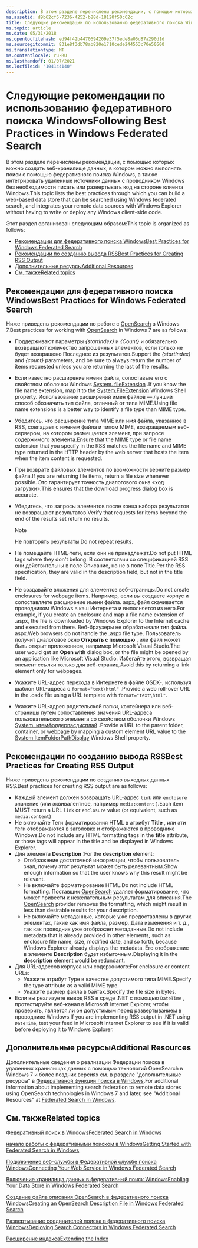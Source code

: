 ```yaml
---
description: В этом разделе перечислены рекомендации, с помощью которых можно создать веб-хранилище данных, в котором можно выполнять поиск с помощью федеративного поиска Windows, а также интегрировать удаленные источники данных с проводником Windows без необходимости писать или развертывать код на стороне клиента Windows.
ms.assetid: d9b62cf5-7236-4252-b88d-18120f50c62c
title: Следующие рекомендации по использованию федеративного поиска Windows
ms.topic: article
ms.date: 05/31/2018
ms.openlocfilehash: ed94f42b4470694209e37f5ede8a05d87a290d1d
ms.sourcegitcommit: 831e8f3db78ab820e1710cede244553c70e50500
ms.translationtype: MT
ms.contentlocale: ru-RU
ms.lasthandoff: 01/07/2021
ms.locfileid: "104144140"
---
```

# <a name="following-best-practices-in-windows-federated-search"></a><span data-ttu-id="4fff2-103">Следующие рекомендации по использованию федеративного поиска Windows</span><span class="sxs-lookup"><span data-stu-id="4fff2-103">Following Best Practices in Windows Federated Search</span></span>

<span data-ttu-id="4fff2-104">В этом разделе перечислены рекомендации, с помощью которых можно создать веб-хранилище данных, в котором можно выполнять поиск с помощью федеративного поиска Windows, а также интегрировать удаленные источники данных с проводником Windows без необходимости писать или развертывать код на стороне клиента Windows.</span><span class="sxs-lookup"><span data-stu-id="4fff2-104">This topic lists the best practices through which you can build a web-based data store that can be searched using Windows federated search, and integrates your remote data sources with Windows Explorer without having to write or deploy any Windows client-side code.</span></span>

<span data-ttu-id="4fff2-105">Этот раздел организован следующим образом:</span><span class="sxs-lookup"><span data-stu-id="4fff2-105">This topic is organized as follows:</span></span>

-   [<span data-ttu-id="4fff2-106">Рекомендации для федеративного поиска Windows</span><span class="sxs-lookup"><span data-stu-id="4fff2-106">Best Practices for Windows Federated Search</span></span>](#best-practices-for-windows-federated-search)
-   [<span data-ttu-id="4fff2-107">Рекомендации по созданию вывода RSS</span><span class="sxs-lookup"><span data-stu-id="4fff2-107">Best Practices for Creating RSS Output</span></span>](#best-practices-for-creating-rss-output)
-   [<span data-ttu-id="4fff2-108">Дополнительные ресурсы</span><span class="sxs-lookup"><span data-stu-id="4fff2-108">Additional Resources</span></span>](#additional-resources)
-   [<span data-ttu-id="4fff2-109">См. также</span><span class="sxs-lookup"><span data-stu-id="4fff2-109">Related topics</span></span>](#related-topics)

## <a name="best-practices-for-windows-federated-search"></a><span data-ttu-id="4fff2-110">Рекомендации для федеративного поиска Windows</span><span class="sxs-lookup"><span data-stu-id="4fff2-110">Best Practices for Windows Federated Search</span></span>

<span data-ttu-id="4fff2-111">Ниже приведены рекомендации по работе с [OpenSearch](https://github.com/dewitt/opensearch) в Windows 7.</span><span class="sxs-lookup"><span data-stu-id="4fff2-111">Best practices for working with [OpenSearch](https://github.com/dewitt/opensearch) in Windows 7 are as follows:</span></span>

-   <span data-ttu-id="4fff2-112">Поддерживают параметры *{startIndex}* и *{Count}* и обязательно возвращают количество запрошенных элементов, если только не будет возвращено Последнее из результатов.</span><span class="sxs-lookup"><span data-stu-id="4fff2-112">Support the *{startIndex}* and *{count}* parameters, and be sure to always return the number of items requested unless you are returning the last of the results.</span></span>
-   <span data-ttu-id="4fff2-113">Если известно расширение имени файла, сопоставьте его с свойством оболочки Windows [System. fileExtension](../properties/props-system-fileextension.md) .</span><span class="sxs-lookup"><span data-stu-id="4fff2-113">If you know the file name extension, map it to the [System.FileExtension](../properties/props-system-fileextension.md) Windows Shell property.</span></span> <span data-ttu-id="4fff2-114">Использование расширений имен файлов — лучший способ обозначить тип файла, отличный от типа MIME.</span><span class="sxs-lookup"><span data-stu-id="4fff2-114">Using file name extensions is a better way to identify a file type than MIME type.</span></span>
-   <span data-ttu-id="4fff2-115">Убедитесь, что расширение типа MIME или имя файла, указанное в RSS, совпадает с именем файла и типом MIME, возвращаемым веб-сервером, на котором размещается элемент, при запросе содержимого элемента.</span><span class="sxs-lookup"><span data-stu-id="4fff2-115">Ensure that the MIME type or file name extension that you specify in the RSS matches the file name and MIME type returned in the HTTP header by the web server that hosts the item when the item content is requested.</span></span>
-   <span data-ttu-id="4fff2-116">При возврате файловых элементов по возможности верните размер файла.</span><span class="sxs-lookup"><span data-stu-id="4fff2-116">If you are returning file items, return a file size whenever possible.</span></span> <span data-ttu-id="4fff2-117">Это гарантирует точность диалогового окна «ход загрузки».</span><span class="sxs-lookup"><span data-stu-id="4fff2-117">This ensures that the download progress dialog box is accurate.</span></span>
-   <span data-ttu-id="4fff2-118">Убедитесь, что запросы элементов после конца набора результатов не возвращают результатов.</span><span class="sxs-lookup"><span data-stu-id="4fff2-118">Verify that requests for items beyond the end of the results set return no results.</span></span>
    > [!Note]  
    > <span data-ttu-id="4fff2-119">Не повторять результаты.</span><span class="sxs-lookup"><span data-stu-id="4fff2-119">Do not repeat results.</span></span>

     

-   <span data-ttu-id="4fff2-120">Не помещайте HTML-теги, если они не принадлежат.</span><span class="sxs-lookup"><span data-stu-id="4fff2-120">Do not put HTML tags where they don't belong.</span></span> <span data-ttu-id="4fff2-121">В соответствии со спецификацией RSS они действительны в поле Описание, но не в поле Title.</span><span class="sxs-lookup"><span data-stu-id="4fff2-121">Per the RSS specification, they are valid in the description field, but not in the title field.</span></span>
-   <span data-ttu-id="4fff2-122">Не создавайте вложения для элементов веб-страницы.</span><span class="sxs-lookup"><span data-stu-id="4fff2-122">Do not create enclosures for webpage items.</span></span> <span data-ttu-id="4fff2-123">Например, если вы создаете корпус и сопоставляете расширение имени файла. aspx, файл скачивается проводником Windows в кэш Интернета и выполняется из него.</span><span class="sxs-lookup"><span data-stu-id="4fff2-123">For example, if you create an enclosure and map a file name extension of .aspx, the file is downloaded by Windows Explorer to the Internet cache and executed from there.</span></span> <span data-ttu-id="4fff2-124">Веб-браузеры не обрабатывали тип файла. aspx.</span><span class="sxs-lookup"><span data-stu-id="4fff2-124">Web browsers do not handle the .aspx file type.</span></span> <span data-ttu-id="4fff2-125">Пользователь получит диалоговое окно **Открыть с помощью** , или файл может быть открыт приложением, например Microsoft Visual Studio.</span><span class="sxs-lookup"><span data-stu-id="4fff2-125">The user would get an **Open with** dialog box, or the file might be opened by an application like Microsoft Visual Studio.</span></span> <span data-ttu-id="4fff2-126">Избегайте этого, возвращая элемент ссылки только для веб-страниц.</span><span class="sxs-lookup"><span data-stu-id="4fff2-126">Avoid this by returning a link element only for webpages.</span></span>
-   <span data-ttu-id="4fff2-127">Укажите URL-адрес перехода в Интернете в файле OSDX-, используя шаблон URL-адреса с `format="text\html"` .</span><span class="sxs-lookup"><span data-stu-id="4fff2-127">Provide a web roll-over URL in the .osdx file using a URL template with `format="text\html"`.</span></span>
-   <span data-ttu-id="4fff2-128">Укажите URL-адрес родительской папки, контейнера или веб-страницы путем сопоставления значения URL-адреса пользовательского элемента со свойством оболочки Windows [System. итемфолдерпасдисплай](../properties/props-system-itempathdisplay.md) .</span><span class="sxs-lookup"><span data-stu-id="4fff2-128">Provide a URL to the parent folder, container, or webpage by mapping a custom element URL value to the [System.ItemFolderPathDisplay](../properties/props-system-itempathdisplay.md) Windows Shell property.</span></span>

## <a name="best-practices-for-creating-rss-output"></a><span data-ttu-id="4fff2-129">Рекомендации по созданию вывода RSS</span><span class="sxs-lookup"><span data-stu-id="4fff2-129">Best Practices for Creating RSS Output</span></span>

<span data-ttu-id="4fff2-130">Ниже приведены рекомендации по созданию выходных данных RSS.</span><span class="sxs-lookup"><span data-stu-id="4fff2-130">Best practices for creating RSS output are as follows:</span></span>

-   <span data-ttu-id="4fff2-131">Каждый элемент должен возвращать URL-адрес `link` или `enclosure` значение (или эквивалентное, например `media:content` ).</span><span class="sxs-lookup"><span data-stu-id="4fff2-131">Each item MUST return a URL `link` or `enclosure` value (or equivalent, such as `media:content`)</span></span>
-   <span data-ttu-id="4fff2-132">Не включайте Теги форматирования HTML в атрибут **Title** , или эти теги отображаются в заголовке и отображаются в проводнике Windows.</span><span class="sxs-lookup"><span data-stu-id="4fff2-132">Do not include any HTML formatting tags in the **title** attribute, or those tags will appear in the title and be displayed in Windows Explorer.</span></span>
-   <span data-ttu-id="4fff2-133">Для элемента **Description** :</span><span class="sxs-lookup"><span data-stu-id="4fff2-133">For the **description** element:</span></span>
    -   <span data-ttu-id="4fff2-134">Отображение достаточной информации, чтобы пользователь знал, почему этот результат может быть релевантным.</span><span class="sxs-lookup"><span data-stu-id="4fff2-134">Show enough information so that the user knows why this result might be relevant.</span></span>
    -   <span data-ttu-id="4fff2-135">Не включайте форматирование HTML.</span><span class="sxs-lookup"><span data-stu-id="4fff2-135">Do not include HTML formatting.</span></span> <span data-ttu-id="4fff2-136">Поставщик [OpenSearch](https://github.com/dewitt/opensearch) удаляет форматирование, что может привести к нежелательным результатам для описания.</span><span class="sxs-lookup"><span data-stu-id="4fff2-136">The [OpenSearch](https://github.com/dewitt/opensearch) provider removes the formatting, which might result in less than desirable results for your description.</span></span>
    -   <span data-ttu-id="4fff2-137">Не включайте метаданные, которые уже предоставлены в других элементах, такие как имя файла, размер, Дата изменения и т. д., так как проводник уже отображает метаданные.</span><span class="sxs-lookup"><span data-stu-id="4fff2-137">Do not include metadata that is already provided in other elements, such as enclosure file name, size, modified date, and so forth, because Windows Explorer already displays the metadata.</span></span> <span data-ttu-id="4fff2-138">Его отображение в элементе **Description** будет избыточным.</span><span class="sxs-lookup"><span data-stu-id="4fff2-138">Displaying it in the **description** element would be redundant.</span></span>
-   <span data-ttu-id="4fff2-139">Для URL-адресов корпуса или содержимого:</span><span class="sxs-lookup"><span data-stu-id="4fff2-139">For enclosure or content URLs:</span></span>
    -   <span data-ttu-id="4fff2-140">Укажите атрибут Type в качестве допустимого типа MIME.</span><span class="sxs-lookup"><span data-stu-id="4fff2-140">Specify the type attribute as a valid MIME type.</span></span>
    -   <span data-ttu-id="4fff2-141">Укажите размер файла в байтах.</span><span class="sxs-lookup"><span data-stu-id="4fff2-141">Specify the file size in bytes.</span></span>
-   <span data-ttu-id="4fff2-142">Если вы реализуете вывод RSS в среде .NET с помощью `DateTime` , протестируйте веб-канал в Microsoft Internet Explorer, чтобы проверить, является ли он допустимым перед развертыванием в проводнике Windows.</span><span class="sxs-lookup"><span data-stu-id="4fff2-142">If you are implementing RSS output in .NET using `DateTime`, test your feed in Microsoft Internet Explorer to see if it is valid before deploying it to Windows Explorer.</span></span>

## <a name="additional-resources"></a><span data-ttu-id="4fff2-143">Дополнительные ресурсы</span><span class="sxs-lookup"><span data-stu-id="4fff2-143">Additional Resources</span></span>

<span data-ttu-id="4fff2-144">Дополнительные сведения о реализации Федерации поиска в удаленных хранилищах данных с помощью технологий OpenSearch в Windows 7 и более поздних версиях см. в разделе "дополнительные ресурсы" в [Федеративной функции поиска в Windows](/previous-versions//dd742958(v=vs.85)).</span><span class="sxs-lookup"><span data-stu-id="4fff2-144">For additional information about implementing search federation to remote data stores using OpenSearch technologies in Windows 7 and later, see "Additional Resources" at [Federated Search in Windows](/previous-versions//dd742958(v=vs.85)).</span></span>

## <a name="related-topics"></a><span data-ttu-id="4fff2-145">См. также</span><span class="sxs-lookup"><span data-stu-id="4fff2-145">Related topics</span></span>

<dl> <dt>

[<span data-ttu-id="4fff2-146">Федеративный поиск в Windows</span><span class="sxs-lookup"><span data-stu-id="4fff2-146">Federated Search in Windows</span></span>](-search-federated-search-overview.md)
</dt> <dt>

[<span data-ttu-id="4fff2-147">начало работы с федеративными поиском в Windows</span><span class="sxs-lookup"><span data-stu-id="4fff2-147">Getting Started with Federated Search in Windows</span></span>](getting-started-with-federated-search-in-windows.md)
</dt> <dt>

[<span data-ttu-id="4fff2-148">Подключение веб-службы в Федеративной службе поиска Windows</span><span class="sxs-lookup"><span data-stu-id="4fff2-148">Connecting Your Web Service in Windows Federated Search</span></span>](-search-federated-search-web-service.md)
</dt> <dt>

[<span data-ttu-id="4fff2-149">Включение хранилища данных в федеративный поиск Windows</span><span class="sxs-lookup"><span data-stu-id="4fff2-149">Enabling Your Data Store in Windows Federated Search</span></span>](-search-federated-search-data-store.md)
</dt> <dt>

[<span data-ttu-id="4fff2-150">Создание файла описания OpenSearch в федеративного поиска Windows</span><span class="sxs-lookup"><span data-stu-id="4fff2-150">Creating an OpenSearch Description File in Windows Federated Search</span></span>](-search-federated-search-osdx-file.md)
</dt> <dt>

[<span data-ttu-id="4fff2-151">Развертывание соединителей поиска в федеративного поиска Windows</span><span class="sxs-lookup"><span data-stu-id="4fff2-151">Deploying Search Connectors in Windows Federated Search</span></span>](-search-federated-search-deploying.md)
</dt> <dt>

[<span data-ttu-id="4fff2-152">Расширение индекса</span><span class="sxs-lookup"><span data-stu-id="4fff2-152">Extending the Index</span></span>](-search-3x-wds-extidx-overview.md)
</dt> </dl>

 

 
